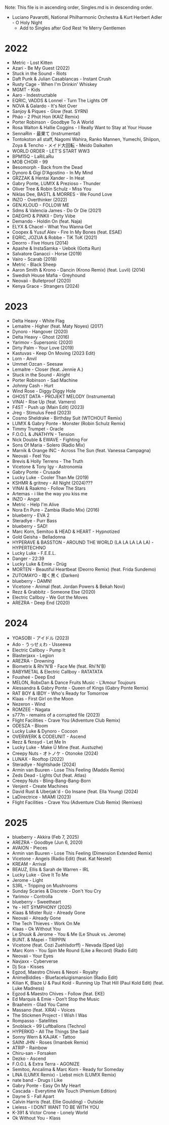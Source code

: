 Note: This file is in ascending order, Singles.md is in descending order.

 - Luciano Pavarotti, National Philharmonic Orchestra & Kurt Herbert Adler - O Holy Night
   - Add to Singles after God Rest Ye Merry Gentlemen

# 2022
 - Metric - Lost Kitten
 - Azari - Be My Guest (2022)
 - Stuck in the Sound - Riots
 - Daft Punk & Julian Casablancas - Instant Crush
 - Rusty Cage - When I'm Drinkin' Whiskey
 - MGMT - Kids
 - Aaro - Indestructable
 - EQRIC, VADDS & Lonnel - Turn The Lights Off
 - NOVA & Galardo - It's Not Over
 - Sanjoy & Piques - Glow (feat. SYRN)
 - Pháo - 2 Phút Hon (KAIZ Remix)
 - Porter Robinson - Goodbye To A World
 - Rosa Walton & Hallie Coggins - I Really Want to Stay at Your House
 - SennaRin - 最果て (Instrumental)
 - Tontokoton all staff, Nagomi Wahira, Ranko Mannen, Yumechi, Shiipon, Zoya & Tencho - メイド大回転 - Meido Daikaiten
 - WORLD ORDER - LET'S START WW3
 - BPM15Q - LaRiLaRu
 - MOB CHOIR - 99
 - Besomorph - Back from the Dead
 - Dynoro & Gigi D'Agostino - In My Mind
 - GRZZAK & Hentai Xander - In Heat
 - Gabry Ponte, LUM!X & Prezioso - Thunder
 - Oliver Tree & Robin Schulz - Miss You
 - Niklas Dee, BASTL & MORRES - We Found Love
 - INZO - Overthinker (2022)
 - GEN.KLOUD - FOLLOW ME
 - Sdms & Valencia James - Do Or Die (2021)
 - DAEGHO & PiNKII - Dirty Viibe
 - Demando - Holdin On (feat. Naja)
 - ELYX & Chacel - What You Wanna Get
 - Coopex & Yusuf Alev - Fire In My Bones (feat. ESAE)
 - EQRIC, JOZUA & Robbe - TiK ToK (2021)
 - Deorro - Five Hours (2014)
 - Apashe & InstaSamka - Uebok (Gotta Run)
 - Salvatore Ganacci - Horse (2019)
 - Vairo - Scarab (2018)
 - Metric - Black Sheep
 - Aaron Smith & Krono - Dancin (Krono Remix) (feat. Luvli) (2014)
 - Swedish House Mafia - Greyhound
 - Neovaii - Bulletproof (2020)
 - Kenya Grace - Strangers (2024)

# 2023
 - Delta Heavy - White Flag
 - Lemaitre - Higher (feat. Maty Noyes) (2017)
 - Dynoro - Hangover (2020)
 - Delta Heavy - Ghost (2016)
 - Yarimov - Supersonic (2020)
 - Dirty Palm - Your Love (2019)
 - Kastuvas - Keep On Moving (2023 Edit)
 - Lorn - Anvil
 - Ummet Ozcan - Seesaw
 - Lemaitre - Closer (feat. Jennie A.)
 - Stuck in the Sound - Alright
 - Porter Robinson - Sad Machine
 - Johnny Cash - Hurt
 - Wind Rose - Diggy Diggy Hole
 - GHOST DATA - PROJEKT MELODY (Instrumental)
 - VINAI - Rise Up (feat. Vamero)
 - F4ST - Push up (Main Edit) (2023)
 - Jreg - Stimulus Feed (2023)
 - Cosmo Sheldrake - Birthday Suit (WTCHOUT Remix)
 - LUM!X & Gabry Ponte - Monster (Robin Schulz Remix)
 - Timmy Trumpet - Oracle
 - F.O.O.L & JNATHYN - Tension
 - Nick Double & EWAVE - Fighting For
 - Sons Of Maria - Solero (Radio Mix)
 - Marnik & Orange INC - Across The Sun (feat. Vanessa Campagna)
 - Neovaii - Feel You
 - Brevis & Holly Terrens - The Truth
 - Vicetone & Tony Igy - Astronomia
 - Gabry Ponte - Crusade
 - Lucky Luke - Cooler Than Me (2019)
 - KSHMR & gritney - All Night (2024)???
 - VINAI & Raakmo - Follow The Stars
 - Artemas - i like the way you kiss me
 - INZO - Angst
 - Metric - Help I'm Alive
 - Nora En Pure - Zambia (Radio Mix) (2016)
 - blueberry - EVA 2
 - Steradlye - Purr Bass
 - blueberry - SAD!
 - Marc Korn, Semitoo & HEAD & HEART - Hypnotized
 - Gold Geisha - Belladonna
 - HYPERAVE & BASSTON - AROUND THE WORLD (LA LA LA LA LA) - HYPERTECHNO
 - Lucky Luke - F.E.E.L.
 - Danger - 22:39
 - Lucky Luke & Emie - Drüg
 - MORTEN - Beautiful Heartbeat (Deorro Remix) (feat. Frida Sundemo)
 - ZUTOMAYO - 暗く黒く (Darken)
 - blueberry - DAMN!
 - Vicetone - Animal (feat. Jordan Powers & Bekah Novi)
 - Rezz & Grabbitz - Someone Else (2020)
 - Electric Callboy - We Got the Moves
 - AREZRA - Deep End (2020)
 
# 2024
 - YOASOBI - アイドル (2023)
 - Ado - うっせぇわ - Usseewa
 - Electric Callboy - Pump It
 - Blasterjaxx - Legion
 - AREZRA - Drowning
 - Biometrix & Rhi'N'B - Face Me (feat. Rhi'N'B)
 - BABYMETAL & Electric Callboy - RATATATA
 - Fousheé - Deep End
 - MELON, RobxDan & Dance Fruits Music - L'Amour Toujours
 - Alessandra & Gabry Ponte - Queen of Kings (Gabry Ponte Remix)
 - RAT BOY & IBDY - Who's Ready for Tomorrow
 - Klaas - First Girl on the Moon
 - Nezeron - Wind
 - ROMZEE - Nagata
 - s777n - remains of a corrupted file (2023)
 - Flight Facilities - Crave You (Adventure Club Remix)
 - ODESZA - Bloom
 - Lucky Luke & Dynoro - Cocoon
 - OVERWERK & CODEUNIT - Ascend
 - Rezz & fknsyd - Let Me In
 - Lucky Luke - Make Ü Mine (feat. Austuzhe)
 - Creepy Nuts - オトノケ - Otonoke (2024)
 - LUNAX - Rooftop (2022)
 - Steradlye - Nightshade (2024)
 - Armin van Buuren - Lose This Feeling (Maddix Remix)
 - Zeds Dead - Lights Out (feat. Atlas)
 - Creepy Nuts - Bling-Bang-Bang-Born
 - Venjent - Create Machines
 - David Rust & Uberjak'd - Go Insane (feat. Ella Young) (2024)
 - LaDirectrice - MIAMI (2023)
 - Flight Facilities - Crave You (Adventure Club Remix) (Remixes)
 
 # 2025
 - blueberry - Akkira (Feb 7, 2025)
 - AREZRA - Goodbye (Jun 6, 2020)
 - AVAION - Pieces
 - Armin van Buuren - Lose This Feeling (Dimension Extended Remix)
 - Vicetone - Angels (Radio Edit) (feat. Kat Nestel)
 - KREAM - Arrival
 - BEAUZ, Ellis & Sarah de Warren - IRL
 - Lucky Luke - Give It To Me
 - Jerome - Light
 - S3RL - Tripping on Mushrooms
 - Sunday Scaries & Discrete - Don't You Cry
 - Yarimov - Controlla
 - blueberry - Sweetheart
 - Ye - HIT SYMPHONY (2025)
 - Klaas & Mister Ruiz - Already Gone
 - Neovaii - Already Gone
 - The Tech Thieves - Work On Me
 - Klaas - Ok Without You
 - Le Shuuk & Jerome - You & Me (Le Shuuk vs. Jerome)
 - BUNT. & Mapei - TRIPPIN
 - Vicetone (feat. Cozi Zuehlsdorff) - Nevada (Sped Up)
 - Marc Korn - You Spin Me Round (Like a Record) (Radio Edit)
 - Neovaii - Your Eyes
 - Navjaxx - Cyberverse
 - Dj Sca - Kisses
 - Egzod, Maestro Chives & Neoni - Royalty
 - AnimeBiddies - Bluefaceluigismansion (Radio Edit)
 - Kilian K, Blaze U & Paul Kold - Running Up That Hill (Paul Kold Edit) (feat. Luke Madness)
 - Egzod & Maestro Chives - Follow (feat. EKE)
 - Ed Marquis & Emie - Don’t Stop the Music
 - Braaheim - Glad You Came
 - Massano (feat. XIRA) - Voices
 - The Stickmen Project - I Wish I Was
 - Rompasso - Satellites
 - Snoblack - 99 Luftballons (Techno)
 - HYPERKID - All The Things She Said
 - Sonny Wern & KAJAK - Tattoo
 - SAINt JHN - Roses (Imanbek Remix)
 - ATRIP - Rainbow
 - Chiru-san - Forsaken
 - Dezko - Ascend
 - F.O.O.L & Extra Terra - AGONIZE
 - Semitoo, Ancalima & Marc Korn - Ready for Someday
 - LINA (LUM!X Remix) - Liebst mich (LUM!X Remix)
 - nate band - Drugs I Like
 - Gabry Ponte - Easy On My Heart
 - Cascada - Everytime We Touch (Premium Edition)
 - Dayne S - Fall Apart
 - Calvin Harris (feat. Ellie Goulding) - Outside
 - Lieless - I DONT WANT TO BE WITH YOU
 - K-391 & Victor Crone - Lonely World
 - Ok Without You - Klass